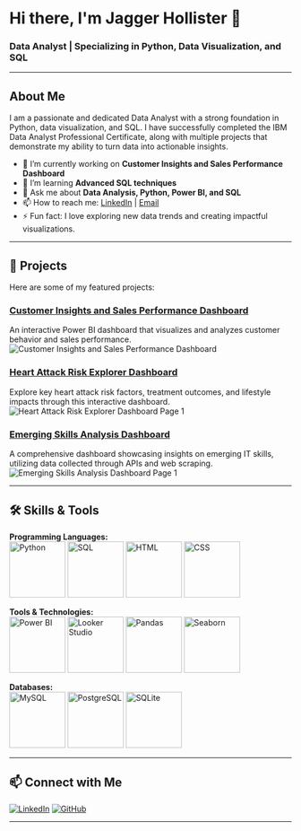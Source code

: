 # Hi there, I'm Jagger Hollister 👋
### Data Analyst | Specializing in Python, Data Visualization, and SQL

---

## About Me
I am a passionate and dedicated Data Analyst with a strong foundation in Python, data visualization, and SQL. I have successfully completed the IBM Data Analyst Professional Certificate, along with multiple projects that demonstrate my ability to turn data into actionable insights.

- 🔭 I’m currently working on **Customer Insights and Sales Performance Dashboard**
- 🌱 I’m learning **Advanced SQL techniques**
- 💬 Ask me about **Data Analysis, Python, Power BI, and SQL**
- 📫 How to reach me: [LinkedIn](https://www.linkedin.com/in/jagger-hollister) | [Email](mailto:JaggerHollister02@gmail.com)
- ⚡ Fun fact: I love exploring new data trends and creating impactful visualizations.

---

## 🚀 Projects
Here are some of my featured projects:

### [Customer Insights and Sales Performance Dashboard](https://github.com/Jagger-01/Retail-Data-Analysis-PowerBI)
An interactive Power BI dashboard that visualizes and analyzes customer behavior and sales performance.  
![Customer Insights and Sales Performance Dashboard](https://github.com/user-attachments/assets/7fc41b84-5131-4980-86aa-e3ddd7f2cae9)

### [Heart Attack Risk Explorer Dashboard](https://github.com/Jagger-01/Heart_Attack_Risk_Explorer)
Explore key heart attack risk factors, treatment outcomes, and lifestyle impacts through this interactive dashboard.  
![Heart Attack Risk Explorer Dashboard Page 1](https://github.com/user-attachments/assets/fd2108e1-a639-4260-a5e4-a7bf448ad07b)

### [Emerging Skills Analysis Dashboard](https://github.com/Jagger-01/Building-A-Dashboard-With-Google-Looker-Studio)
A comprehensive dashboard showcasing insights on emerging IT skills, utilizing data collected through APIs and web scraping.  
![Emerging Skills Analysis Dashboard Page 1](https://github.com/user-attachments/assets/5a6dbdfc-ac2c-4316-818e-beceaf0bfae1)

---

## 🛠️ Skills & Tools
**Programming Languages:**  
<img src="https://github.com/user-attachments/assets/7821bf99-d7aa-4dd7-abfb-ee19fb364a8d" alt="Python" width="100" height="100"> 
<img src="https://github.com/user-attachments/assets/ba73c30d-9709-446d-a2bb-2d81e389a715" alt="SQL" width="100" height="100"> 
<img src="https://github.com/user-attachments/assets/064f1ae3-45e0-486d-92c6-1dc6bd4bb16d" alt="HTML" width="100" height="100"> 
<img src="https://github.com/user-attachments/assets/1451ca4e-1665-485c-8e36-74d11004904f8" alt="CSS" width="100" height="100">

**Tools & Technologies:**  
<img src="https://github.com/user-attachments/assets/d69a7f48-8425-4400-ab13-15420961202b" alt="Power BI" width="100" height="100"> 
<img src="https://github.com/user-attachments/assets/b8996881-c337-4a53-bef0-98e6d8bbc9ae" alt="Looker Studio" width="100" height="100"> 
<img src="https://github.com/user-attachments/assets/d3da74cd-5267-4710-867c-d1f57a7ca341" alt="Pandas" width="100" height="100"> 
<img src="https://github.com/user-attachments/assets/9139eba5-0f18-4093-b1c9-b8c1f5504b81" alt="Seaborn" width="100" height="100">

**Databases:**  
<img src="https://github.com/user-attachments/assets/487af70f-55e1-4a9d-a4b4-e0fae0d7b72b" alt="MySQL" width="100" height="100"> 
<img src="https://github.com/user-attachments/assets/006f2d94-2608-4300-a6ce-f1598439e27f" alt="PostgreSQL" width="100" height="100"> 
<img src="https://github.com/user-attachments/assets/9fd33419-fc2c-4362-90f5-0582b0278c94" alt="SQLite" width="100" height="100">

---

## 📫 Connect with Me
[![LinkedIn](https://img.shields.io/badge/LinkedIn-0077B5?style=for-the-badge&logo=linkedin&logoColor=white)](https://www.linkedin.com/in/jagger-hollister) [![GitHub](https://img.shields.io/badge/GitHub-100000?style=for-the-badge&logo=github&logoColor=white)](https://github.com/Jagger-01)

---
